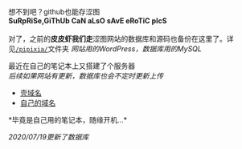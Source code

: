 想不到吧？github也能存涩图  
<b>SuRpRiSe,GiThUb CaN aLsO sAvE eRoTiC pIcS</b><br><br>
对了，之前的<b>皮皮虾我们走</b>涩图网站的数据库和源码也备份在这里了。详见<code><a href="https://github.com/Apiclo/Pictures/tree/master/pipixia">/pipixia/</a></code>文件夹 *网站用的WordPress，数据库用的MySQL* <br>

最近在自己的笔记本上又搭建了个服务器  
*后续如果网站有更新，数据库也会不定时更新上传*  
<ul>
<li><a href="http://apiclo.vicp.io">壳域名</a></li>
<li><a href="http://pipixia.apiclo.top">自己的域名</a></li>
</ul>
 *毕竟是自己用的笔记本，随缘开机…*  

 *2020/07/19更新了数据库*
